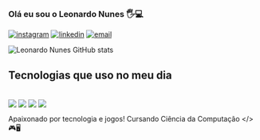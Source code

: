 ### Olá eu sou o Leonardo Nunes 🖐️💻

[![instagram](https://img.shields.io/badge/Instagram-E4405F?style=for-the-badge&logo=instagram&logoColor=white)](https://www.instagram.com/leonardonunes458_/)
[![linkedin](https://img.shields.io/badge/LinkedIn-0077B5?style=for-the-badge&logo=linkedin&logoColor=white)](https://www.linkedin.com/in/leonardo-nunes-67575b23b/)
[![email](https://img.shields.io/badge/Gmail-D14836?style=for-the-badge&logo=gmail&logoColor=white)](leosilvanunes02@hotmail.com)

![Leonardo Nunes GitHub stats](https://github-readme-stats.vercel.app/api?username=leonunes58&show_icons=true&theme=dracula)

## Tecnologias que uso no meu dia

<div style="display: inline_block"><br/>
  <img align="center" alt"html5" src="https://img.shields.io/badge/HTML5-E34F26?style=for-the-badge&logo=html5&logoColor=white">
  <img align="center" alt"css3" src="https://img.shields.io/badge/CSS3-1572B6?style=for-the-badge&logo=css3&logoColor=white">
  <img align="center" alt"javascript" src="https://img.shields.io/badge/JavaScript-F7DF1E?style=for-the-badge&logo=javascript&logoColor=black">
  <img align="center" alt"reactjs" src="https://img.shields.io/badge/React-20232A?style=for-the-badge&logo=react&logoColor=61DAFB"
</div><br>

Apaixonado por tecnologia e jogos! Cursando Ciência da Computação </>🎮🖥️

